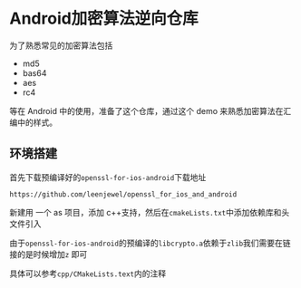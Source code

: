 # Android加密算法逆向仓库
为了熟悉常见的加密算法包括
- md5
- bas64
- aes
- rc4

等在 Android 中的使用，准备了这个仓库，通过这个 demo 来熟悉加密算法在汇编中的样式。

## 环境搭建
首先下载预编译好的`openssl-for-ios-android`下载地址
```shell
https://github.com/leenjewel/openssl_for_ios_and_android
```
新建用 一个 as 项目，添加 c++支持，然后在`cmakeLists.txt`中添加依赖库和头文件引入

由于`openssl-for-ios-android`的预编译的`libcrypto.a`依赖于`zlib`我们需要在链接的是时候增加`z` 即可

具体可以参考`cpp/CMakeLists.text`内的注释